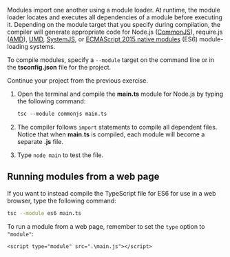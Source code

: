 Modules import one another using a module loader. At runtime, the module loader locates and executes all dependencies of a module before executing it. Depending on the module target that you specify during compilation, the compiler will generate appropriate code for Node.js ([CommonJS](https://nodejs.org/api/modules.html)), require.js ([AMD](https://github.com/amdjs/amdjs-api/wiki/AMD)), [UMD](https://github.com/umdjs/umd), [SystemJS](https://github.com/systemjs/systemjs), or [ECMAScript 2015 native modules](https://www.ecma-international.org/ecma-262/6.0/) (ES6) module-loading systems. 

To compile modules, specify a `--module` target on the command line or in the **tsconfig.json** file for the project.

Continue your project from the previous exercise.

1. Open the terminal and compile the **main.ts** module for Node.js by typing the following command:

    ```bash
    tsc --module commonjs main.ts
    ```

1. The compiler follows `import` statements to compile all dependent files. Notice that when **main.ts** is compiled, each module will become a separate **.js** file.
1. Type `node main` to test the file.

## Running modules from a web page

If you want to instead compile the TypeScript file for ES6 for use in a web browser, type the following command:

```bash
tsc --module es6 main.ts
```

To run a module from a web page, remember to set the `type` option to `"module"`:

`<script type="module" src=".\main.js"></script>`
